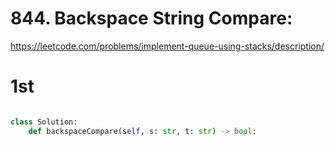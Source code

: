 # 844. Backspace String Compare:
https://leetcode.com/problems/implement-queue-using-stacks/description/

# 1st

```python

class Solution:
    def backspaceCompare(self, s: str, t: str) -> bool:

```
